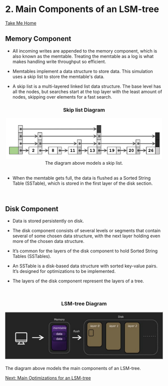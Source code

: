 # 2. Main Components of an LSM-tree

[Take Me Home](README.md)
<br>

## Memory Component

- All incoming writes are appended to the memory component, which is also known as the memtable.
  Treating the memtable as a log is what makes handling write throughput so efficient.

- Memtables implement a data structure to store data. This simulation uses a skip list to store
  the memtable's data.

- A skip list is a multi-layered linked list data structure. The base level has
  all the nodes, but searches start at the top layer with the least amount of nodes, skipping
  over elements for a fast search.

<div align=center>
    <h3>Skip list Diagram</h3>
    <img src="pictures/skiplist.png" alt="LSM Diagram" width="500">
    <br>
    The diagram above models a skip list.
</div>
<br>

- When the memtable gets full, the data is flushed as a Sorted String Table (SSTable),
  which is stored in the first layer of the disk section.

<br>

## Disk Component

- Data is stored persistently on disk.

- The disk component consists of several levels or segments that contain several of some chosen
  data structure, with the next layer holding even more of the chosen data structure.

- It’s common for the layers of the disk component to hold Sorted String Tables (SSTables).

- An SSTable is a disk-based data structure with sorted key-value pairs. It’s designed for
  optimizations to be implemented.

- The layers of the disk component represent the layers of a tree.

<br>

<div align=center>
    <h3>LSM-tree Diagram</h3>
    <img src="pictures/lsm_diagram.svg" alt="LSM Diagram" width="700">
</div>
<br>
The diagram above models the main components of an LSM-tree.

[Next: Main Optimizations for an LSM-tree](03_optimizations.md)

<br>
